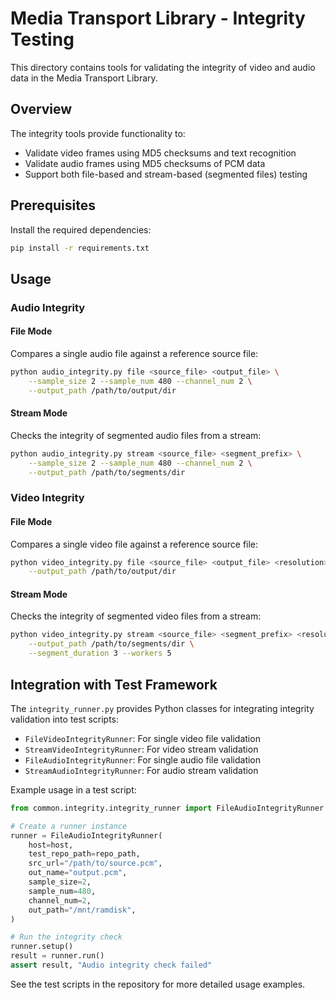 # Media Transport Library - Integrity Testing

This directory contains tools for validating the integrity of video and audio data in the Media Transport Library.

## Overview

The integrity tools provide functionality to:

- Validate video frames using MD5 checksums and text recognition
- Validate audio frames using MD5 checksums of PCM data
- Support both file-based and stream-based (segmented files) testing

## Prerequisites

Install the required dependencies:

```bash
pip install -r requirements.txt
```

## Usage

### Audio Integrity

#### File Mode

Compares a single audio file against a reference source file:

```bash
python audio_integrity.py file <source_file> <output_file> \
    --sample_size 2 --sample_num 480 --channel_num 2 \
    --output_path /path/to/output/dir
```

#### Stream Mode

Checks the integrity of segmented audio files from a stream:

```bash
python audio_integrity.py stream <source_file> <segment_prefix> \
    --sample_size 2 --sample_num 480 --channel_num 2 \
    --output_path /path/to/segments/dir
```

### Video Integrity

#### File Mode

Compares a single video file against a reference source file:

```bash
python video_integrity.py file <source_file> <output_file> <resolution> <format> \
    --output_path /path/to/output/dir
```

#### Stream Mode

Checks the integrity of segmented video files from a stream:

```bash
python video_integrity.py stream <source_file> <segment_prefix> <resolution> <format> \
    --output_path /path/to/segments/dir \
    --segment_duration 3 --workers 5
```

## Integration with Test Framework

The `integrity_runner.py` provides Python classes for integrating integrity validation into test scripts:

- `FileVideoIntegrityRunner`: For single video file validation
- `StreamVideoIntegrityRunner`: For video stream validation
- `FileAudioIntegrityRunner`: For single audio file validation
- `StreamAudioIntegrityRunner`: For audio stream validation

Example usage in a test script:

```python
from common.integrity.integrity_runner import FileAudioIntegrityRunner

# Create a runner instance
runner = FileAudioIntegrityRunner(
    host=host,
    test_repo_path=repo_path,
    src_url="/path/to/source.pcm",
    out_name="output.pcm",
    sample_size=2,
    sample_num=480,
    channel_num=2,
    out_path="/mnt/ramdisk",
)

# Run the integrity check
runner.setup()
result = runner.run()
assert result, "Audio integrity check failed"
```

See the test scripts in the repository for more detailed usage examples.
